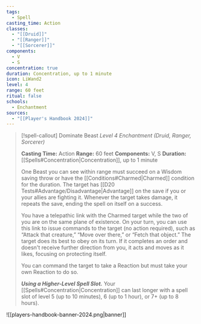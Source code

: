```yaml
---
tags:
  - Spell
casting_time: Action
classes:
  - "[[Druid]]"
  - "[[Ranger]]"
  - "[[Sorcerer]]"
components:
  - V
  - S
concentration: true
duration: Concentration, up to 1 minute
icon: LiWand2
level: 4
range: 60 feet
ritual: false
schools:
  - Enchantment
sources: 
  - "[[Player's Handbook 2024]]"
---
```

>[!spell-callout] Dominate Beast
>_Level 4 Enchantment (Druid, Ranger, Sorcerer)_
>
>**Casting Time:** Action
>**Range:** 60 feet
>**Components:** V, S
>**Duration:** [[Spells#Concentration\|Concentration]], up to 1 minute
>
>One Beast you can see within range must succeed on a Wisdom saving throw or have the [[Conditions#Charmed\|Charmed]] condition for the duration. The target has [[D20 Tests#Advantage/Disadvantage\|Advantage]] on the save if you or your allies are fighting it. Whenever the target takes damage, it repeats the save, ending the spell on itself on a success.
>
>You have a telepathic link with the Charmed target while the two of you are on the same plane of existence. On your turn, you can use this link to issue commands to the target (no action required), such as “Attack that creature,” “Move over there,” or “Fetch that object.” The target does its best to obey on its turn. If it completes an order and doesn't receive further direction from you, it acts and moves as it likes, focusing on protecting itself.
>
>You can command the target to take a Reaction but must take your own Reaction to do so.
>
>**_Using a Higher-Level Spell Slot._** Your [[Spells#Concentration\|Concentration]] can last longer with a spell slot of level 5 (up to 10 minutes), 6 (up to 1 hour), or 7+ (up to 8 hours).


![[players-handbook-banner-2024.png|banner]]